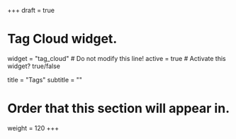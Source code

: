 +++
draft = true

# Tag Cloud widget.
widget = "tag_cloud"  # Do not modify this line!
active = true  # Activate this widget? true/false

title = "Tags"
subtitle = ""

# Order that this section will appear in.
weight = 120
+++
